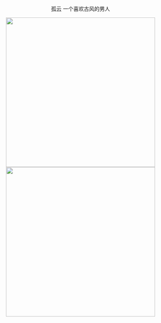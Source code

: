 <div align=center>

孤云 一个喜欢古风的男人
  
<img src="https://img2.baidu.com/it/u=1539072700,2498080864&fm=253&fmt=auto&app=138&f=JPEG?w=658&h=411" width=400>
<img src="https://img2.baidu.com/it/u=1539072700,2498080864&fm=253&fmt=auto&app=138&f=JPEG?w=658&h=411" width=400>
